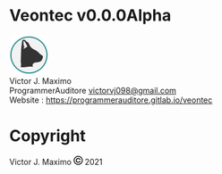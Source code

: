 # Veontec v0.0.0Alpha
![logo veontec][logo_veontec]
<br>
Victor J. Maximo <br>
ProgrammerAuditore <victorvj098@gmail.com> <br>
Website : https://programmerauditore.gitlab.io/veontec
# Copyright
Victor J. Maximo ![logo veontec][logo_copyright] 2021

[logo_veontec]: https://github.com/ProgrammerAuditore/veontec/raw/master/source/logo.png

[logo_copyright]: https://github.com/ProgrammerAuditore/veontec/raw/master/source/copyright_16x16.png
